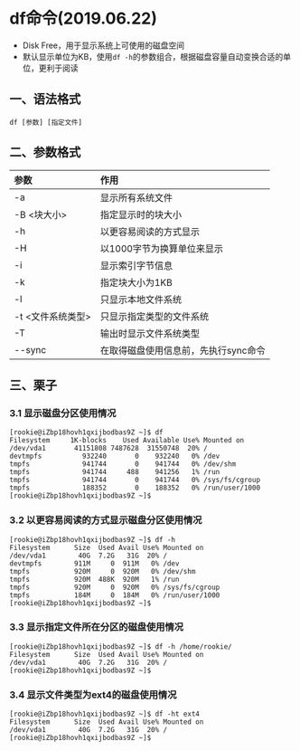 # df命令(2019.06.22)

- Disk Free，用于显示系统上可使用的磁盘空间
- 默认显示单位为KB，使用`df -h`的参数组合，根据磁盘容量自动变换合适的单位，更利于阅读

## 一、语法格式

`df [参数] [指定文件]`

## 二、参数格式

| 参数 | 作用 |
| :--- | :--- |
| -a | 显示所有系统文件 |
| -B <块大小> | 指定显示时的块大小 |
| -h | 以更容易阅读的方式显示 |
| -H | 以1000字节为换算单位来显示 | 
| -i | 显示索引字节信息 |
| -k | 指定块大小为1KB |
| -l | 只显示本地文件系统 |
| -t <文件系统类型> | 只显示指定类型的文件系统 |
| -T | 输出时显示文件系统类型 |
| --sync | 在取得磁盘使用信息前，先执行sync命令 |

## 三、栗子

### 3.1 显示磁盘分区使用情况

    [rookie@iZbp18hovh1qxijbodbas9Z ~]$ df
    Filesystem     1K-blocks    Used Available Use% Mounted on
    /dev/vda1       41151808 7487628  31550748  20% /
    devtmpfs          932240       0    932240   0% /dev
    tmpfs             941744       0    941744   0% /dev/shm
    tmpfs             941744     488    941256   1% /run
    tmpfs             941744       0    941744   0% /sys/fs/cgroup
    tmpfs             188352       0    188352   0% /run/user/1000
    [rookie@iZbp18hovh1qxijbodbas9Z ~]$ 

### 3.2 以更容易阅读的方式显示磁盘分区使用情况

    [rookie@iZbp18hovh1qxijbodbas9Z ~]$ df -h
    Filesystem      Size  Used Avail Use% Mounted on
    /dev/vda1        40G  7.2G   31G  20% /
    devtmpfs        911M     0  911M   0% /dev
    tmpfs           920M     0  920M   0% /dev/shm
    tmpfs           920M  488K  920M   1% /run
    tmpfs           920M     0  920M   0% /sys/fs/cgroup
    tmpfs           184M     0  184M   0% /run/user/1000
    [rookie@iZbp18hovh1qxijbodbas9Z ~]$
    
### 3.3 显示指定文件所在分区的磁盘使用情况

    [rookie@iZbp18hovh1qxijbodbas9Z ~]$ df -h /home/rookie/
    Filesystem      Size  Used Avail Use% Mounted on
    /dev/vda1        40G  7.2G   31G  20% /
    [rookie@iZbp18hovh1qxijbodbas9Z ~]$ 
    
### 3.4 显示文件类型为ext4的磁盘使用情况

    [rookie@iZbp18hovh1qxijbodbas9Z ~]$ df -ht ext4
    Filesystem      Size  Used Avail Use% Mounted on
    /dev/vda1        40G  7.2G   31G  20% /
    [rookie@iZbp18hovh1qxijbodbas9Z ~]$ 
